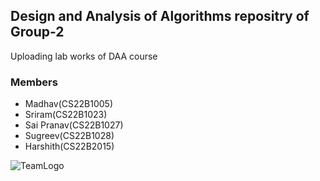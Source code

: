 ## Design and Analysis of Algorithms repositry of Group-2

Uploading lab works of DAA course

### Members
- Madhav(CS22B1005)
- Sriram(CS22B1023)
- Sai Pranav(CS22B1027)
- Sugreev(CS22B1028)
- Harshith(CS22B2015)

![TeamLogo](https://encrypted-tbn0.gstatic.com/images?q=tbn:ANd9GcTzyeAqaAc3bJdpkySonJnr-VnO6TzeSjp-pQ&usqp=CAU)
